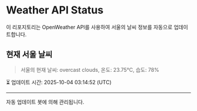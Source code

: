 
# Weather API Status

이 리포지토리는 OpenWeather API를 사용하여 서울의 날씨 정보를 자동으로 업데이트합니다.

## 현재 서울 날씨
> 서울의 현재 날씨: overcast clouds, 온도: 23.75°C, 습도: 78%

⏳ 업데이트 시간: 2025-10-04 03:14:52 (UTC)

---
자동 업데이트 봇에 의해 관리됩니다.

